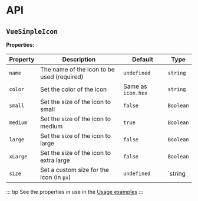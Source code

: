 # API

## `VueSimpleIcon`

**Properties:**

| Property | Description                                | Default            | Type              |
|----------|--------------------------------------------|--------------------|-------------------|
| `name`   | The name of the icon to be used (required) | `undefined`        | `string`          |
| `color`  | Set the color of the icon                  | Same as `icon.hex` | `string`          |
| `small`  | Set the size of the icon to small          | `false`            | `Boolean`         |
| `medium` | Set the size of the icon to medium         | `true`             | `Boolean`         |
| `large`  | Set the size of the icon to large          | `false`            | `Boolean`         |
| `xLarge` | Set the size of the icon to extra large    | `false`            | `Boolean`         |
| `size`   | Set a custom size for the icon (in `px`)   | `undefined`        | `string | number` |

::: tip
See the properties in use in the [Usage examples](/usage.md)
:::
